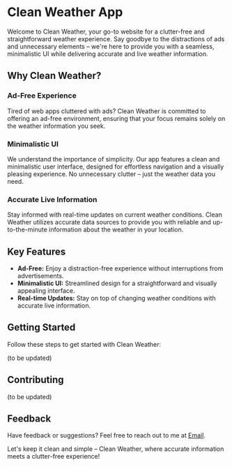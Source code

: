 # Clean Weather App

Welcome to Clean Weather, your go-to website for a clutter-free and straightforward weather experience. Say goodbye to the distractions of ads and unnecessary elements – we're here to provide you with a seamless, minimalistic UI while delivering accurate and live weather information.

## Why Clean Weather?

### Ad-Free Experience
Tired of web apps cluttered with ads? Clean Weather is committed to offering an ad-free environment, ensuring that your focus remains solely on the weather information you seek.

### Minimalistic UI
We understand the importance of simplicity. Our app features a clean and minimalistic user interface, designed for effortless navigation and a visually pleasing experience. No unnecessary clutter – just the weather data you need.

### Accurate Live Information
Stay informed with real-time updates on current weather conditions. Clean Weather utilizes accurate data sources to provide you with reliable and up-to-the-minute information about the weather in your location.

## Key Features

- **Ad-Free:** Enjoy a distraction-free experience without interruptions from advertisements.
- **Minimalistic UI:** Streamlined design for a straightforward and visually appealing interface.
- **Real-time Updates:** Stay on top of changing weather conditions with accurate live information.

## Getting Started

Follow these steps to get started with Clean Weather:

(to be updated)

## Contributing

(to be updated)

## Feedback

Have feedback or suggestions? Feel free to reach out to me at [Email](srikanta.aug97@gmail.com).

Let's keep it clean and simple – Clean Weather, where accurate information meets a clutter-free experience!
